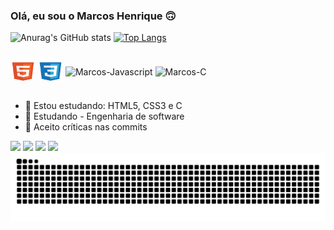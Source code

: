 ### Olá, eu sou o Marcos Henrique 🙃

![Anurag's GitHub stats](https://github-readme-stats.vercel.app/api?username=MarcosHenriqueFr&show_icons=true&theme=radical&rank_icon=github)
[![Top Langs](https://github-readme-stats.vercel.app/api/top-langs/?username=MarcosHenriqueFr&layout=compact&theme=radical)](https://github.com/anuraghazra/github-readme-stats)
<div style="display: inline_block"><br>
  <img align="center" alt="Marcos-HTML" height="30" width="40" src="https://raw.githubusercontent.com/devicons/devicon/master/icons/html5/html5-original.svg">
  <img align="center" alt="Marcos-CSS" height="30" width="40" src="https://raw.githubusercontent.com/devicons/devicon/master/icons/css3/css3-original.svg">
  <img align="center" alt="Marcos-Javascript" height="30" width="40" src="https://cdn.jsdelivr.net/gh/devicons/devicon@latest/icons/javascript/javascript-original.svg" />
  <img align="center" alt="Marcos-C" height="30" width="40" src="https://cdn.jsdelivr.net/gh/devicons/devicon@latest/icons/c/c-original.svg" />
</div>
<br>

- 🌱 Estou estudando: HTML5, CSS3 e C
- 👯 Estudando - Engenharia de software
- 🤔 Aceito críticas nas commits

 
<div> 
  <a href="https://www.youtube.com/@symood" target="_blank"><img src="https://img.shields.io/badge/YouTube-FF0000?style=for-the-badge&logo=youtube&logoColor=white" target="_blank"></a>
  <a href="https://instagram.com/marcoshenriquefrr" target="_blank"><img src="https://img.shields.io/badge/-Instagram-%23E4405F?style=for-the-badge&logo=instagram&logoColor=white" target="_blank"></a>
  <a href = "mailto:marcosfhtrabalho@gmail.com"><img src="https://img.shields.io/badge/-Gmail-%23333?style=for-the-badge&logo=gmail&logoColor=white" target="_blank"></a>
  <a href="https://www.linkedin.com/in/marcos-henrique-550a142b7/" target="_blank"><img src="https://img.shields.io/badge/-LinkedIn-%230077B5?style=for-the-badge&logo=linkedin&logoColor=white" target="_blank"></a> 
  
</div>


<picture>
  <source media="(prefers-color-scheme: dark)" srcset="https://raw.githubusercontent.com/marcoshenriquefr/marcoshenriquefr/output/github-contribution-grid-snake-dark.svg">
  <source media="(prefers-color-scheme: light)" srcset="https://raw.githubusercontent.com/marcoshenriquefr/marcoshenriquefr/output/github-contribution-grid-snake.svg">
  <img alt="github contribution grid snake animation" src="https://raw.githubusercontent.com/marcoshenriquefr/marcoshenriquefr/output/github-contribution-grid-snake.svg">
</picture>
